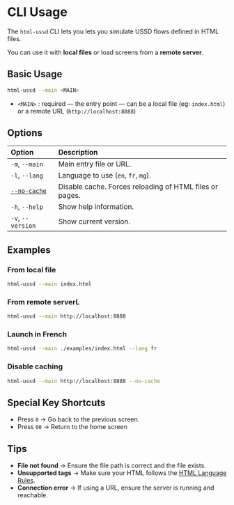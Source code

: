 # CLI Usage

The `html-ussd` CLI lets you lets you simulate USSD flows defined in HTML files.

You can use it with **local files** or load screens from a **remote server**.

## Basic Usage

```bash
html-ussd --main <MAIN>
```

- `<MAIN>` : required — the entry point — can be a local file (eg: `index.html`) or a remote URL (`http://localhost:8888`)

## Options

| Option                            | Description                                             |
| :-------------------------------- | :------------------------------------------------------ |
| `-m`, `--main`                    | Main entry file or URL.                                 |
| `-l`, `--lang`                    | Language to use (`en`, `fr`, `mg`).                     |
| [`--no-cache`](./how-cache-works) | Disable cache. Forces reloading of HTML files or pages. |
| `-h`, `--help`                    | Show help information.                                  |
| `-v`, `--version`                 | Show current version.                                   |

## Examples

### From local file

```bash
html-ussd --main index.html
```

### From remote serverL

```bash
html-ussd --main http://localhost:8888
```

### Launch in French

```bash
html-ussd --main ./examples/index.html --lang fr
```

### Disable caching

```bash
html-ussd --main http://localhost:8888 --no-cache
```

## Special Key Shortcuts

- Press `0` → Go back to the previous screen.
- Press `00` → Return to the home screen

## Tips

- **File not found** → Ensure the file path is correct and the file exists.
- **Unsupported tags** → Make sure your HTML follows the [HTML Language Rules](./html-rules).
- **Connection error** → If using a URL, ensure the server is running and reachable.
